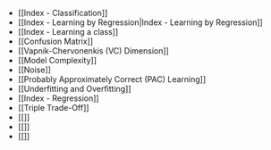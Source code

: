

- [[Index - Classification]]
- [[Index - Learning by Regression|Index - Learning by Regression]]
- [[Index - Learning a class]]
- [[Confusion Matrix]]
- [[Vapnik-Chervonenkis (VC) Dimension]]
- [[Model Complexity]]
- [[Noise]]
- [[Probably Approximately Correct (PAC) Learning]]
- [[Underfitting and Overfitting]]
- [[Index - Regression]]
- [[Triple Trade-Off]]
- [[]]
- [[]]
- [[]]
